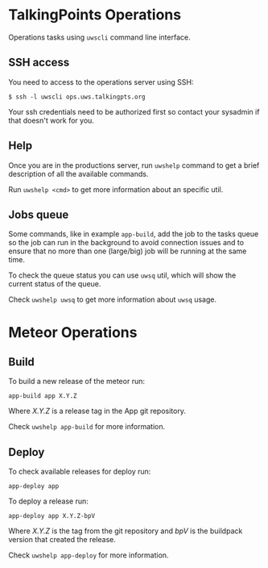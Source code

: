 # TalkingPoints Operations

Operations tasks using `uwscli` command line interface.

## SSH access

You need to access to the operations server using SSH:

    $ ssh -l uwscli ops.uws.talkingpts.org

Your ssh credentials need to be authorized first so contact your sysadmin if
that doesn't work for you.

## Help

Once you are in the productions server, run `uwshelp` command to get a brief
description of all the available commands.

Run `uwshelp <cmd>` to get more information about an specific util.

## Jobs queue

Some commands, like in example `app-build`, add the job to the tasks queue so
the job can run in the background to avoid connection issues and to ensure that
no more than one (large/big) job will be running at the same time.

To check the queue status you can use `uwsq` util, which will show the current
status of the queue.

Check `uwshelp uwsq` to get more information about `uwsq` usage.

# Meteor Operations

## Build

To build a new release of the meteor run:

    app-build app X.Y.Z

Where *X.Y.Z* is a release tag in the App git repository.

Check `uwshelp app-build` for more information.

## Deploy

To check available releases for deploy run:

    app-deploy app

To deploy a release run:

    app-deploy app X.Y.Z-bpV

Where *X.Y.Z* is the tag from the git repository and *bpV* is the buildpack
version that created the release.

Check `uwshelp app-deploy` for more information.
